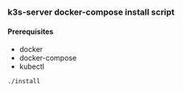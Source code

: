 ### k3s-server docker-compose install script
#### Prerequisites
- docker
- docker-compose
- kubectl

```shell
./install
```
